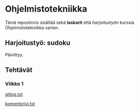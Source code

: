 # Ohjelmistotekniikka

Tämä repositorio sisältää sekä **laskarit** että *harjoitustyön* kurssia Ohjelmistotekniikka varten.

## Harjoitustyö: sudoku
Päivittyy.

## Tehtävät
### Viikko 1
[gitlog.txt](https://github.com/jnnhan/ot-harjoitustyo/blob/main/laskarit/viikko1/gitlog.txt)

[komentorivi.txt](https://github.com/jnnhan/ot-harjoitustyo/blob/main/laskarit/viikko1/komentorivi.txt)
